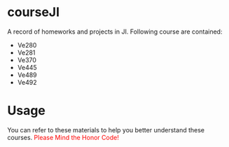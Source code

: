 # courseJI

A record of homeworks and projects in JI. Following course are contained:

* Ve280
* Ve281
* Ve370
* Ve445
* Ve489
* Ve492

# Usage
You can refer to these materials to help you better understand these courses.<font color = red> Please Mind the Honor Code! </font>
